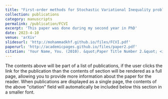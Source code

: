 ```yaml
---
title: "First-order methods for Stochastic Variational Inequality problems with Function Constraints"
collection: publications
category: manuscripts
permalink: /publication/FCVI
excerpt: 'This paper was done during my second year in PhD'
date: 2023-4-10
venue: 'arXiv'
slidesurl: 'http://mohammadkhf.github.io/files/FCVI.pdf'
paperurl: 'http://academicpages.github.io/files/paper2.pdf'
citation: 'Your Name, You. (2010). &quot;Paper Title Number 2.&quot; <i>Journal 1</i>. 1(2).'
---
```


The contents above will be part of a list of publications, if the user clicks the link for the publication than the contents of section will be rendered as a full page, allowing you to provide more information about the paper for the reader. When publications are displayed as a single page, the contents of the above "citation" field will automatically be included below this section in a smaller font.
